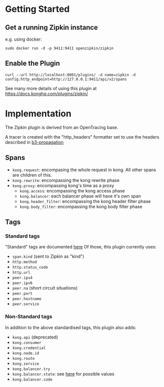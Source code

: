 # Getting Started

## Get a running Zipkin instance

e.g. using docker:

```
sudo docker run -d -p 9411:9411 openzipkin/zipkin
```


## Enable the Plugin

```
curl --url http://localhost:8001/plugins/ -d name=zipkin -d config.http_endpoint=http://127.0.0.1:9411/api/v2/spans
```

See many more details of using this plugin at https://docs.konghq.com/plugins/zipkin/


# Implementation

The Zipkin plugin is derived from an OpenTracing base.

A tracer is created with the "http_headers" formatter set to use the headers described in [b3-propagation](https://github.com/openzipkin/b3-propagation)

## Spans

  - `kong.request`: encompasing the whole request in kong.
    All other spans are children of this.
  - `kong.rewrite`: encompassing the kong rewrite phase
  - `kong.proxy`: encompassing kong's time as a proxy
    - `kong.access`: encompassing the kong access phase
    - `kong.balancer`: each balancer phase will have it's own span
    - `kong.header_filter`: encompassing the kong header filter phase
    - `kong.body_filter`: encompassing the kong body filter phase


## Tags

### Standard tags

"Standard" tags are documented [here](https://github.com/opentracing/specification/blob/master/semantic_conventions.md)
Of those, this plugin currently uses:

  - `span.kind` (sent to Zipkin as "kind")
  - `http.method`
  - `http.status_code`
  - `http.url`
  - `peer.ipv4`
  - `peer.ipv6`
  - `peer.na` (short circuit situations)
  - `peer.port`
  - `peer.hostname`
  - `peer.service`


### Non-Standard tags

In addition to the above standardised tags, this plugin also adds:

  - `kong.api` (deprecated)
  - `kong.consumer`
  - `kong.credential`
  - `kong.node.id`
  - `kong.route`
  - `kong.service`
  - `kong.balancer.try`
  - `kong.balancer.state`: see [here](https://github.com/openresty/lua-resty-core/blob/master/lib/ngx/balancer.md#get_last_failure) for possible values
  - `kong.balancer.code`

